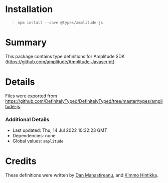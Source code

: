 # Installation
> `npm install --save @types/amplitude-js`

# Summary
This package contains type definitions for Amplitude SDK (https://github.com/amplitude/Amplitude-Javascript).

# Details
Files were exported from https://github.com/DefinitelyTyped/DefinitelyTyped/tree/master/types/amplitude-js.

### Additional Details
 * Last updated: Thu, 14 Jul 2022 10:32:23 GMT
 * Dependencies: none
 * Global values: `amplitude`

# Credits
These definitions were written by [Dan Manastireanu](https://github.com/danmana), and [Kimmo Hintikka](https://github.com/HintikkaKimmo).

